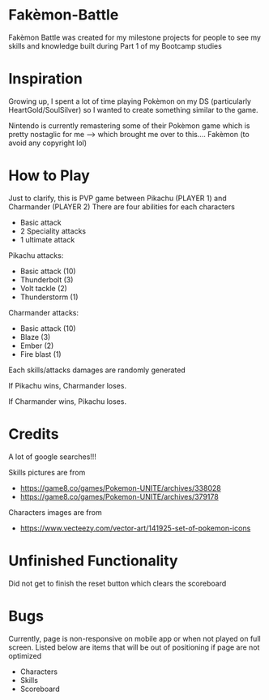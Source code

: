 # Fakèmon-Battle
Fakèmon Battle was created for my milestone projects for people to see my skills and knowledge built during Part 1 of my Bootcamp studies

# Inspiration
Growing up, I spent a lot of time playing Pokèmon on my DS (particularly HeartGold/SoulSilver) so I wanted to create something similar to the game.

Nintendo is currently remastering some of their Pokèmon game which is pretty nostaglic for me --> which brought me over to this.... Fakèmon (to avoid any copyright lol)

# How to Play
Just to clarify, this is PVP game between Pikachu (PLAYER 1) and Charmander (PLAYER 2)
There are four abilities for each characters
* Basic attack
* 2 Speciality attacks
* 1 ultimate attack

Pikachu attacks:
* Basic attack (10)
* Thunderbolt (3)
* Volt tackle (2)
* Thunderstorm (1)

Charmander attacks:
* Basic attack (10)
* Blaze (3)
* Ember (2)
* Fire blast (1)

Each skills/attacks damages are randomly generated

If Pikachu wins, Charmander loses.

If Charmander wins, Pikachu loses.

# Credits
A lot of google searches!!!

Skills pictures are from
* https://game8.co/games/Pokemon-UNITE/archives/338028
* https://game8.co/games/Pokemon-UNITE/archives/379178

Characters images are from
* https://www.vecteezy.com/vector-art/141925-set-of-pokemon-icons

# Unfinished Functionality
Did not get to finish the reset button which clears the scoreboard 

# Bugs
Currently, page is non-responsive on mobile app or when not played on full screen. 
Listed below are items that will be out of positioning if page are not optimized
* Characters
* Skills
* Scoreboard